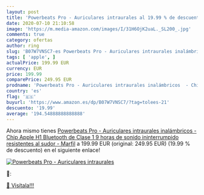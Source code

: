```yaml
---
layout: post
title: 'Powerbeats Pro - Auriculares intraurales al 19.99 % de descuento'
date: 2020-07-10 21:10:58
image: 'https://m.media-amazon.com/images/I/31H6OjK2uaL._SL200_.jpg'
comments: true
category: ofertas
author: ring
slug: 'B07W7VNSC7-es Powerbeats Pro - Auriculares intraurales inalámbricos -...'
tags: [ 'apple', ]
actualPrice: 199.99 EUR
currency: EUR
price: 199.99
comparePrice: 249.95 EUR
prodname: 'Powerbeats Pro - Auriculares intraurales inalámbricos  - Chip Apple H1  Bluetooth de Clase 1  9 horas de sonido ininterrumpido  resistentes al sudor - Marfil'
country: 'es'
flag: '🇪🇸'
buyurl: 'https://www.amazon.es/dp/B07W7VNSC7/?tag=tolees-21'
descuento: '19.99'
average: '194.54888888888888'
---
```


Ahora mismo tienes [Powerbeats Pro - Auriculares intraurales inalámbricos  - Chip Apple H1  Bluetooth de Clase 1  9 horas de sonido ininterrumpido  resistentes al sudor - Marfil](https://www.amazon.es/dp/B07W7VNSC7/?tag=tolees-21) a 199.99 EUR (original: 249.95 EUR) (19.99 %  de descuento) en el siguiente enlace!

[![Powerbeats Pro - Auriculares intraurales](https://m.media-amazon.com/images/I/31H6OjK2uaL._SL200_.jpg)](https://www.amazon.es/dp/B07W7VNSC7/?tag=tolees-21)

🔎:


[🛒 Visítala!!!](https://www.amazon.es/dp/B07W7VNSC7/?tag=tolees-21)
